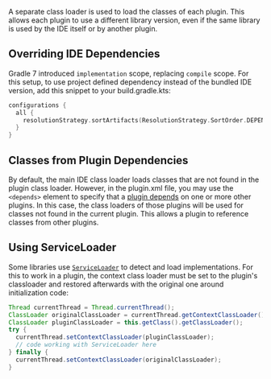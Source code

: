 [//]: # (title: Class Loaders)

<!-- Copyright 2000-2022 JetBrains s.r.o. and other contributors. Use of this source code is governed by the Apache 2.0 license that can be found in the LICENSE file. -->

A separate class loader is used to load the classes of each plugin.
This allows each plugin to use a different library version, even if the same library is used by the IDE itself or by another plugin.

## Overriding IDE Dependencies

Gradle 7 introduced `implementation` scope, replacing `compile` scope.
For this setup, to use project defined dependency instead of the bundled IDE version, add this snippet to your <path>build.gradle.kts</path>:

```kotlin
configurations {
  all {
    resolutionStrategy.sortArtifacts(ResolutionStrategy.SortOrder.DEPENDENCY_FIRST)
  }
}
```

## Classes from Plugin Dependencies

By default, the main IDE class loader loads classes that are not found in the plugin class loader.
However, in the <path>plugin.xml</path> file, you may use the `<depends>` element to specify that a [plugin depends](plugin_dependencies.md) on one or more other plugins.
In this case, the class loaders of those plugins will be used for classes not found in the current plugin.
This allows a plugin to reference classes from other plugins.

## Using ServiceLoader

Some libraries use [`ServiceLoader`](https://docs.oracle.com/javase/8/docs/api/index.html?java/util/ServiceLoader.html) to detect and load implementations.
For this to work in a plugin, the context class loader must be set to the plugin's classloader and restored afterwards with the original one around initialization code:

```java
Thread currentThread = Thread.currentThread();
ClassLoader originalClassLoader = currentThread.getContextClassLoader();
ClassLoader pluginClassLoader = this.getClass().getClassLoader();
try {
  currentThread.setContextClassLoader(pluginClassLoader);
  // code working with ServiceLoader here
} finally {
  currentThread.setContextClassLoader(originalClassLoader);
}
```
